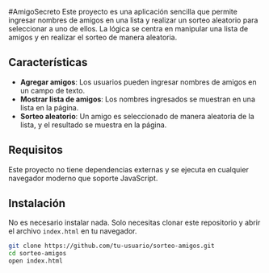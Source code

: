 #AmigoSecreto
Este proyecto es una aplicación sencilla que permite ingresar nombres de amigos en una lista y realizar un sorteo aleatorio para seleccionar a uno de ellos. La lógica se centra en manipular una lista de amigos y en realizar el sorteo de manera aleatoria.

## Características

- **Agregar amigos**: Los usuarios pueden ingresar nombres de amigos en un campo de texto.
- **Mostrar lista de amigos**: Los nombres ingresados se muestran en una lista en la página.
- **Sorteo aleatorio**: Un amigo es seleccionado de manera aleatoria de la lista, y el resultado se muestra en la página.

## Requisitos

Este proyecto no tiene dependencias externas y se ejecuta en cualquier navegador moderno que soporte JavaScript.

## Instalación

No es necesario instalar nada. Solo necesitas clonar este repositorio y abrir el archivo `index.html` en tu navegador.

```bash
git clone https://github.com/tu-usuario/sorteo-amigos.git
cd sorteo-amigos
open index.html
